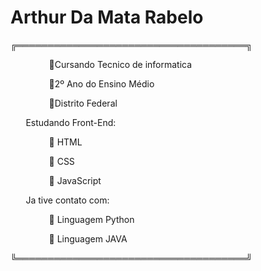 # Arthur Da Mata Rabelo

╔═════════════════════════════════════╗

⠀⠀⠀⠀⠀⠀🔅Cursando Tecnico de informatica

⠀⠀⠀⠀⠀⠀🔅2º Ano do Ensino Médio

⠀⠀⠀⠀⠀⠀🔅Distrito Federal

⠀⠀ Estudando Front-End:

⠀⠀⠀⠀⠀⠀🔅 HTML

⠀⠀⠀⠀⠀⠀🔅 CSS

⠀⠀⠀⠀⠀⠀🔅 JavaScript

⠀⠀ Ja tive contato com:

⠀⠀⠀⠀⠀⠀🔅 Linguagem Python

⠀⠀⠀⠀⠀⠀🔅 Linguagem JAVA

╚═════════════════════════════════════╝              
